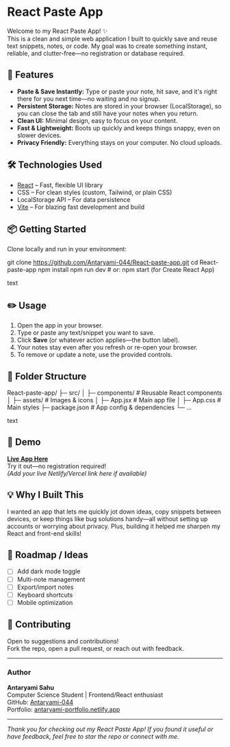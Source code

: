# React Paste App

Welcome to my React Paste App! ✨  
This is a clean and simple web application I built to quickly save and reuse text snippets, notes, or code. My goal was to create something instant, reliable, and clutter-free—no registration or database required.

## 🚀 Features

- **Paste & Save Instantly:** Type or paste your note, hit save, and it's right there for you next time—no waiting and no signup.
- **Persistent Storage:** Notes are stored in your browser (LocalStorage), so you can close the tab and still have your notes when you return.
- **Clean UI:** Minimal design, easy to focus on your content.
- **Fast & Lightweight:** Boots up quickly and keeps things snappy, even on slower devices.
- **Privacy Friendly:** Everything stays on your computer. No cloud uploads.

## 🛠 Technologies Used

- [React](https://react.dev/) – Fast, flexible UI library
- CSS – For clean styles (custom, Tailwind, or plain CSS)
- LocalStorage API – For data persistence
- [Vite](https://vitejs.dev/) – For blazing fast development and build

## 📦 Getting Started

Clone locally and run in your environment:

git clone https://github.com/Antaryami-044/React-paste-app.git
cd React-paste-app
npm install
npm run dev # or: npm start (for Create React App)

text

## ✏️ Usage

1. Open the app in your browser.
2. Type or paste any text/snippet you want to save.
3. Click **Save** (or whatever action applies—the button label).
4. Your notes stay even after you refresh or re-open your browser.
5. To remove or update a note, use the provided controls.

## 📁 Folder Structure

React-paste-app/
├─ src/
│ ├─ components/ # Reusable React components
│ ├─ assets/ # Images & icons
│ ├─ App.jsx # Main app file
│ ├─ App.css # Main styles
├─ package.json # App config & dependencies
└─ ...

text

## 🚦 Demo

**[Live App Here](your-live-link-if-any)**  
Try it out—no registration required!  
*(Add your live Netlify/Vercel link here if available)*

## 💡 Why I Built This

I wanted an app that lets me quickly jot down ideas, copy snippets between devices, or keep things like bug solutions handy—all without setting up accounts or worrying about privacy. Plus, building it helped me sharpen my React and front-end skills!

## 📝 Roadmap / Ideas

- [ ] Add dark mode toggle
- [ ] Multi-note management
- [ ] Export/import notes
- [ ] Keyboard shortcuts
- [ ] Mobile optimization

## 🤝 Contributing

Open to suggestions and contributions!  
Fork the repo, open a pull request, or reach out with feedback.

---

### Author

**Antaryami Sahu**  
Computer Science Student | Frontend/React enthusiast  
GitHub: [Antaryami-044](https://github.com/Antaryami-044)  
Portfolio: [antaryami-portfolio.netlify.app](https://antaryami-portfolio.netlify.app)

---

*Thank you for checking out my React Paste App! If you found it useful or have feedback, feel free to star the repo or connect with me.*
